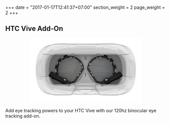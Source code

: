 +++
date = "2017-01-17T12:41:37+07:00"
section_weight = 2
page_weight = 2
+++

## HTC Vive Add-On

<p align="center">
	<img class="padTop--2 padBottom--2" style="max-width: 70%;" src="/images/vr-ar/htcviveb.png" />
</p>

Add eye tracking powers to your HTC Vive with our 120hz binocular eye tracking add-on.
